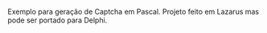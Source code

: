 Exemplo para geração de Captcha em Pascal. Projeto feito em Lazarus mas pode ser portado para Delphi. 

